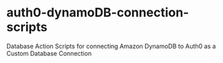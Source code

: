 # auth0-dynamoDB-connection-scripts
Database Action Scripts for connecting Amazon DynamoDB to Auth0 as a Custom Database Connection
